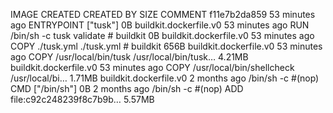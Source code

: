 IMAGE               CREATED             CREATED BY                                      SIZE                COMMENT
f11e7b2da859        53 minutes ago      ENTRYPOINT ["tusk"]                             0B                  buildkit.dockerfile.v0
<missing>           53 minutes ago      RUN /bin/sh -c tusk validate # buildkit         0B                  buildkit.dockerfile.v0
<missing>           53 minutes ago      COPY ./tusk.yml ./tusk.yml # buildkit           656B                buildkit.dockerfile.v0
<missing>           53 minutes ago      COPY /usr/local/bin/tusk /usr/local/bin/tusk…   4.21MB              buildkit.dockerfile.v0
<missing>           53 minutes ago      COPY /usr/local/bin/shellcheck /usr/local/bi…   1.71MB              buildkit.dockerfile.v0
<missing>           2 months ago        /bin/sh -c #(nop)  CMD ["/bin/sh"]              0B
<missing>           2 months ago        /bin/sh -c #(nop) ADD file:c92c248239f8c7b9b…   5.57MB
